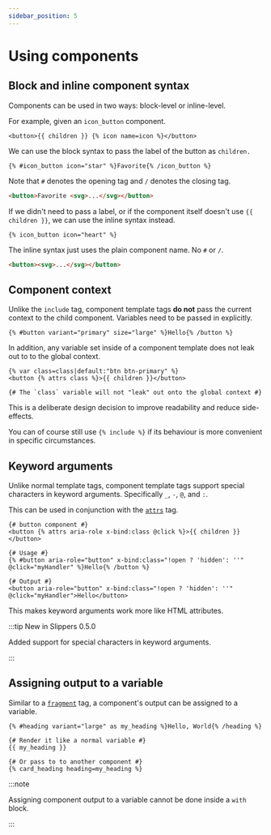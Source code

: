 ```yaml
---
sidebar_position: 5
---
```


# Using components

## Block and inline component syntax

Components can be used in two ways: block-level or inline-level.

For example, given an `icon_button` component.

```twig title="icon_button.html"
<button>{{ children }} {% icon name=icon %}</button>
```

We can use the block syntax to pass the label of the button as `children.`

```twig
{% #icon_button icon="star" %}Favorite{% /icon_button %}
```

Note that `#` denotes the opening tag and `/` denotes the closing tag.

```html title="Output"
<button>Favorite <svg>...</svg></button>
```

If we didn't need to pass a label, or if the component itself doesn't use `{{ children }}`, we can use the inline syntax instead.

```twig
{% icon_button icon="heart" %}
```

The inline syntax just uses the plain component name. No `#` or `/`.

```html title="Output"
<button><svg>...</svg></button>
```

## Component context

Unlike the `include` tag, component template tags **do not** pass the current context to the child component. Variables need to be passed in explicitly.

```twig
{% #button variant="primary" size="large" %}Hello{% /button %}
```

In addition, any variable set inside of a component template does not leak out to to the global context.

```twig button.html
{% var class=class|default:"btn btn-primary" %}
<button {% attrs class %}>{{ children }}</button>

{# The `class` variable will not "leak" out onto the global context #}
```

This is a deliberate design decision to improve readability and reduce side-effects.

You can of course still use `{% include %}` if its behaviour is more convenient in specific circumstances.

## Keyword arguments

Unlike normal template tags, component template tags support special characters in keyword arguments. Specifically `_`, `-`, `@`, and `:`.

This can be used in conjunction with the [`attrs`](/docs/template-tags-filters#attrs) tag.

```twig
{# button component #}
<button {% attrs aria-role x-bind:class @click %}>{{ children }}</button>

{# Usage #}
{% #button aria-role="button" x-bind:class="!open ? 'hidden': ''" @click="myHandler" %}Hello{% /button %}

{# Output #}
<button aria-role="button" x-bind:class="!open ? 'hidden': ''" @click="myHandler">Hello</button>
```

This makes keyword arguments work more like HTML attributes.

:::tip New in Slippers 0.5.0

Added support for special characters in keyword arguments.

:::

## Assigning output to a variable

Similar to a [`fragment`](/docs/template-tags-filters#fragment) tag, a component's output can be assigned to a variable.

```twig
{% #heading variant="large" as my_heading %}Hello, World{% /heading %}

{# Render it like a normal variable #}
{{ my_heading }}

{# Or pass to to another component #}
{% card_heading heading=my_heading %}
```

:::note

Assigning component output to a variable cannot be done inside a `with` block.

:::
